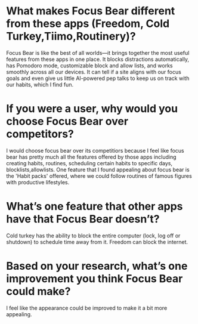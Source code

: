 # What makes Focus Bear different from these apps (Freedom, Cold Turkey,Tiimo,Routinery)?
Focus Bear is like the best of all worlds—it brings together the most useful features from these apps in one place. It blocks distractions automatically, has Pomodoro mode, customizable block and allow lists, and works smoothly across all our devices. It can tell if a site aligns with our focus goals and even give us little AI-powered pep talks to keep us on track with our habits, which I find fun.

# If you were a user, why would you choose Focus Bear over competitors?
I would choose focus bear over its competitiors because I feel like focus bear has pretty much all the features offered by those apps including creating habits, routines, scheduling certain habits to specific days, blocklists,allowlists. One feature that I found appealing about focus bear is the 'Habit packs' offered, where we could follow routines of famous figures with productive lifestyles. 

# What’s one feature that other apps have that Focus Bear doesn’t?
Cold turkey has the ability to block the entire computer (lock, log off or shutdown) to schedule time away from it.
Freedom can block the internet.
# Based on your research, what’s one improvement you think Focus Bear could make?
I feel like the appearance could be improved to make it a bit more appealing.
